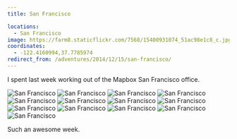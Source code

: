 ```yaml
---
title: San Francisco

locations:
  - San Francisco
image: https://farm8.staticflickr.com/7568/15400931074_51ac98e1c8_c.jpg
coordinates:
  - -122.4160994,37.7785974
redirect_from: /adventures/2014/12/15/san-francisco/
---
```


I spent last week working out of the Mapbox San Francisco office.

<div class="photos">

<img src="https://farm8.staticflickr.com/7563/15837436967_21058a6187_b.jpg" class="img-wide" alt="San Francisco">

<img src="https://farm8.staticflickr.com/7568/15837431097_53b4fb6868_b.jpg" class="img-tall" alt="San Francisco">

<img src="https://farm8.staticflickr.com/7496/15400931854_43f9c83daa_b.jpg"  alt="San Francisco">

<img src="https://farm8.staticflickr.com/7468/15997401366_8d74e602f6_b.jpg" class="img-wide" alt="San Francisco">

<img src="https://farm8.staticflickr.com/7477/15403555573_916c64d92a_b.jpg" class="img-tall" alt="San Francisco">

<img src="https://farm9.staticflickr.com/8648/15835930320_623c2354fd_b.jpg" class="img-wide" alt="San Francisco">

<img src="https://farm8.staticflickr.com/7535/16021236191_b6c9c9a3ae_b.jpg" class="img-tall" alt="San Francisco">

<img src="https://farm8.staticflickr.com/7568/15400931074_51ac98e1c8_b.jpg" alt="San Francisco">

<img src="https://farm9.staticflickr.com/8589/15837439757_2c95cfc6ef_b.jpg" class="img-tall" alt="San Francisco">

<img src="https://farm8.staticflickr.com/7535/16021237251_21c029e45c_b.jpg" class="img-wide" alt="San Francisco">

<img src="https://farm9.staticflickr.com/8599/16021240641_7507f824bd_b.jpg" class="img-half" alt="San Francisco">

<img src="https://farm9.staticflickr.com/8681/15835766988_31a5962770_b.jpg" class="img-half" alt="San Francisco">

<img src="https://farm9.staticflickr.com/8658/15837144519_3fcfe01a05_b.jpg" alt="San Francisco">
</div>

Such an awesome week.
